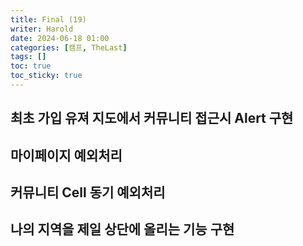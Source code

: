 ```yaml
---
title: Final (19)
writer: Harold
date: 2024-06-18 01:00
categories: [캠프, TheLast]
tags: []
toc: true
toc_sticky: true
---
```


## 최초 가입 유져 지도에서 커뮤니티 접근시 Alert 구현

## 마이페이지 예외처리

## 커뮤니티 Cell 동기 예외처리

## 나의 지역을 제일 상단에 올리는 기능 구현
